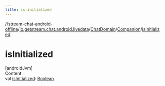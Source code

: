 ```yaml
---
title: is-initialized
---
```

//[stream-chat-android-offline](../../../../index.md)/[io.getstream.chat.android.livedata](../../index.md)/[ChatDomain](../index.md)/[Companion](index.md)/[isInitialized](isInitialized.md)



# isInitialized  
[androidJvm]  
Content  
val [isInitialized](isInitialized.md): [Boolean](https://kotlinlang.org/api/latest/jvm/stdlib/kotlin/-boolean/index.html)  



